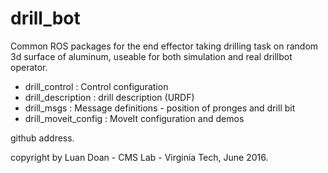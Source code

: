 drill_bot
=====

Common ROS packages for the end effector taking drilling task on random 3d surface of aluminum, useable for both simulation and real drillbot operator.

 - drill_control : Control configuration
 - drill_description : drill description (URDF)
 - drill_msgs : Message definitions - position of pronges and drill bit
 - drill_moveit_config : MoveIt configuration and demos

github address.

copyright by Luan Doan - CMS Lab - Virginia Tech, June 2016.

